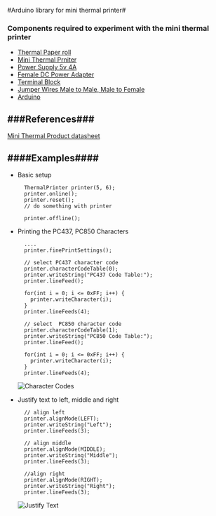 #Arduino library for mini thermal printer#


### Components required to experiment with the mini thermal printer ###
* [Thermal Paper roll](https://www.adafruit.com/products/599)
* [Mini Thermal Prniter](https://www.adafruit.com/products/597)
* [Power Supply 5v 4A](https://www.adafruit.com/products/1466)
* [Female DC Power Adapter](https://www.adafruit.com/products/368)
* [Terminal Block](https://www.adafruit.com/products/724)
* [Jumper Wires Male to Male, Male to Female](http://www.amazon.com/gp/product/B00AC4NQYG/ref=s9_dcacsd_bhz_bw_c_x_1)
* [Arduino](http://www.amazon.com/keyestudio-development-board-compatible-arduino/dp/B0168B39N4)

###References###
------------
[Mini Thermal Product datasheet](https://cdn-shop.adafruit.com/datasheets/A2-user+manual.pdf)

####Examples####
--------------
* Basic setup
   ```
     ThermalPrinter printer(5, 6);
     printer.online();
     printer.reset();
     // do something with printer

     printer.offline();
   ```

* Printing the PC437, PC850 Characters
   ```
     ....
     printer.finePrintSettings();

     // select PC437 character code
     printer.characterCodeTable(0);
     printer.writeString("PC437 Code Table:");
     printer.lineFeed();

     for(int i = 0; i <= 0xFF; i++) {
       printer.writeCharacter(i);
     }
     printer.lineFeeds(4);

     // select  PC850 character code
     printer.characterCodeTable(1);
     printer.writeString("PC850 Code Table:");
     printer.lineFeed();

     for(int i = 0; i <= 0xFF; i++) {
       printer.writeCharacter(i);
     }
     printer.lineFeeds(4);
   ```
   ![Character Codes](http://i.imgur.com/mhJOxTc.jpg)

 * Justify text to left, middle and right
   ```
     // align left
     printer.alignMode(LEFT);
     printer.writeString("Left");
     printer.lineFeeds(3);

     // align middle
     printer.alignMode(MIDDLE);
     printer.writeString("Middle");
     printer.lineFeeds(3);

     //align right
     printer.alignMode(RIGHT);
     printer.writeString("Right");
     printer.lineFeeds(3);
   ```
    ![Justify Text](http://i.imgur.com/S2mpNWw.jpg)